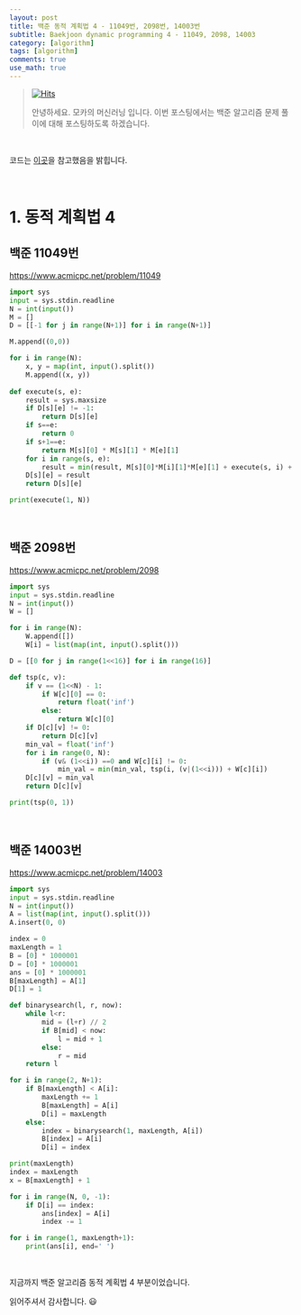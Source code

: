```yaml
---
layout: post
title: 백준 동적 계획법 4 - 11049번, 2098번, 14003번
subtitle: Baekjoon dynamic programming 4 - 11049, 2098, 14003
category: [algorithm]
tags: [algorithm]
comments: true
use_math: true
---
```












> [![Hits](https://hits.seeyoufarm.com/api/count/incr/badge.svg?url=https%3A%2F%2Fysbsb.github.io%2Falgorithm%2F2023%2F06%2F27%2Fdynamic-programming3.html&count_bg=%2379C83D&title_bg=%23555555&icon=&icon_color=%23E7E7E7&title=hits&edge_flat=false)](https://hits.seeyoufarm.com)
>
> 안녕하세요. 모카의 머신러닝 입니다. 이번 포스팅에서는 백준 알고리즘 문제 풀이에 대해 포스팅하도록 하겠습니다. 

<br>

코드는 [이곳](https://github.com/doitcodingtest/python)을 참고했음을 밝힙니다.

<br>

# 1. 동적 계획법 4



## 백준 11049번

https://www.acmicpc.net/problem/11049

```python
import sys
input = sys.stdin.readline
N = int(input())
M = []
D = [[-1 for j in range(N+1)] for i in range(N+1)]

M.append((0,0))

for i in range(N):
    x, y = map(int, input().split())
    M.append((x, y))
    
def execute(s, e):
    result = sys.maxsize
    if D[s][e] != -1:
        return D[s][e]
    if s==e:
        return 0
    if s+1==e:
        return M[s][0] * M[s][1] * M[e][1]
    for i in range(s, e):
        result = min(result, M[s][0]*M[i][1]*M[e][1] + execute(s, i) + execute(i+1, e))
    D[s][e] = result
    return D[s][e]

print(execute(1, N))
```



<br>





## 백준 2098번

https://www.acmicpc.net/problem/2098

```python
import sys
input = sys.stdin.readline
N = int(input())
W = []

for i in range(N):
    W.append([])
    W[i] = list(map(int, input().split()))

D = [[0 for j in range(1<<16)] for i in range(16)]

def tsp(c, v):
    if v == (1<<N) - 1:
        if W[c][0] == 0:
            return float('inf')
        else:
            return W[c][0]
    if D[c][v] != 0:
        return D[c][v]
    min_val = float('inf')
    for i in range(0, N):
        if (v& (1<<i)) ==0 and W[c][i] != 0:
            min_val = min(min_val, tsp(i, (v|(1<<i))) + W[c][i])
    D[c][v] = min_val
    return D[c][v]

print(tsp(0, 1))
```



<br>







## 백준 14003번

https://www.acmicpc.net/problem/14003

```python
import sys
input = sys.stdin.readline
N = int(input())
A = list(map(int, input().split()))
A.insert(0, 0)

index = 0
maxLength = 1
B = [0] * 1000001
D = [0] * 1000001
ans = [0] * 1000001
B[maxLength] = A[1]
D[1] = 1

def binarysearch(l, r, now):
    while l<r:
        mid = (l+r) // 2
        if B[mid] < now:
            l = mid + 1
        else:
            r = mid
    return l

for i in range(2, N+1):
    if B[maxLength] < A[i]:
        maxLength += 1
        B[maxLength] = A[i]
        D[i] = maxLength
    else:
        index = binarysearch(1, maxLength, A[i])
        B[index] = A[i]
        D[i] = index

print(maxLength)
index = maxLength
x = B[maxLength] + 1

for i in range(N, 0, -1):
    if D[i] == index:
        ans[index] = A[i]
        index -= 1

for i in range(1, maxLength+1):
    print(ans[i], end=' ')
```



<br>









지금까지 백준 알고리즘 동적 계획법 4 부분이었습니다.

읽어주셔서 감사합니다. 😃

